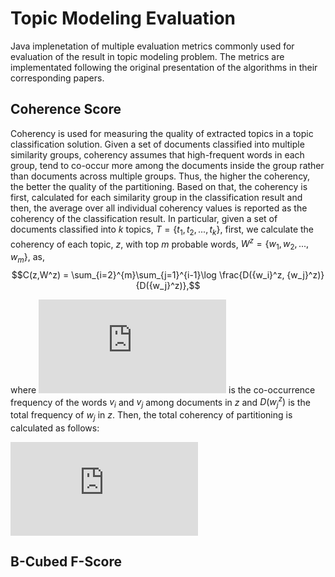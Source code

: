 # Topic Modeling Evaluation

Java implenetation of multiple evaluation metrics commonly used for evaluation of the result in topic modeling problem. The metrics are implementated following the original presentation of the algorithms in their corresponding papers.

## Coherence Score
Coherency is used for measuring the quality of extracted topics in a topic classification solution. Given a set of documents classified into multiple similarity groups, coherency assumes that high-frequent words in each group, tend to co-occur more among the documents inside the group rather than documents across multiple groups. Thus, the higher the coherency, the better the quality of the partitioning. Based on that, the coherency is first, calculated for each similarity group in the classification result and then, the average over all individual coherency values is reported as the coherency of the classification result. In particular, given a set of documents classified into $k$ topics, $T = \{t_1, t_2, ..., t_k\}$, first, we calculate the coherency of each topic, $z$, with top $m$ probable words, $W^z = \{w_1, w_2, ..., w_m\}$, as,
$$C(z,W^z) = \sum_{i=2}^{m}\sum_{j=1}^{i-1}\log \frac{D({w_i}^z, {w_j}^z)}{D({w_j}^z)},$$

where ![image](https://latex.codecogs.com/gif.latex?D%28%7Bw_i%7D%5Ez%2C%20%7Bw_j%7D%5Ez%29) is the co-occurrence frequency of the words $v_i$ and $v_j$ among documents in $z$ and $D({w_j}^z)$ is the total frequency of $w_j$ in $z$. Then, the total coherency of partitioning is calculated as follows:

![equation](https://latex.codecogs.com/gif.latex?C%28T%29%20%3D%20%5Cfrac%7B1%7D%7Bk%7D%20%5Ctimes%20%5Csum_%7Bz%20%5Cin%20T%7DC%28z%2C%20W%5Ez%29)



## B-Cubed F-Score
